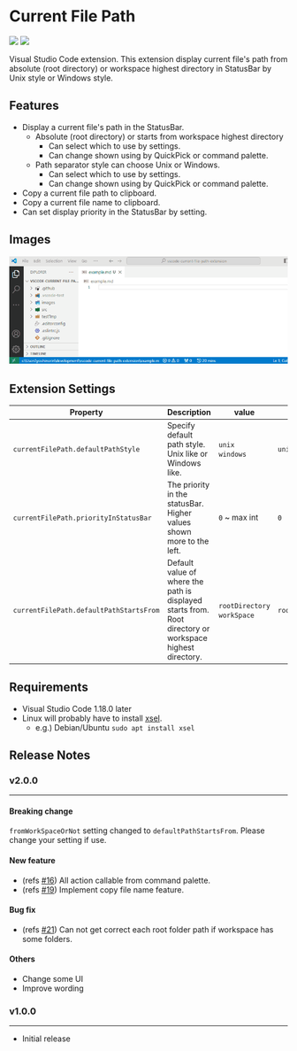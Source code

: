 # Current File Path

![](https://img.shields.io/badge/Release-v2.0.0-blue.svg?style=flat-square)
![](https://img.shields.io/badge/vscode-^1.18.0-blue.svg?style=flat-square)

Visual Studio Code extension. This extension display current file's path from absolute (root directory) or workspace highest directory in StatusBar by Unix style or Windows style.

## Features

* Display a current file's path in the StatusBar.
    * Absolute (root directory) or starts from workspace highest directory
        * Can select which to use by settings.
        * Can change shown using by QuickPick or command palette.
    * Path separator style can choose Unix or Windows.
        * Can select which to use by settings.
        * Can change shown using by QuickPick or command palette.
* Copy a current file path to clipboard.
* Copy a current file name to clipboard.
* Can set display priority in the StatusBar by setting.

## Images

![](https://raw.githubusercontent.com/YoshinoriN/vscode-current-file-path-extension/master/images/image.gif)

## Extension Settings

|Property|Description|value|Default|
|---|---|---|---|
|`currentFilePath.defaultPathStyle`|Specify default path style. Unix like or Windows like.|`unix` <br> `windows`|`unix`|
|`currentFilePath.priorityInStatusBar`|The priority in the statusBar. Higher values shown more to the left.| `0` ~ max int |`0`|
|`currentFilePath.defaultPathStartsFrom`|Default value of where the path is displayed starts from. Root directory or workspace highest directory.|`rootDirectory` <br> `workSpace`|`rootDirectory`|

## Requirements

* Visual Studio Code 1.18.0 later
* Linux will probably have to install [xsel](https://linux.die.net/man/1/xsel).
    * e.g.) Debian/Ubuntu `sudo apt install xsel`

## Release Notes

### v2.0.0
---

#### Breaking change

`fromWorkSpaceOrNot` setting changed to `defaultPathStartsFrom`. Please change your setting if use.

#### New feature

* (refs [#16](https://github.com/YoshinoriN/vscode-current-file-path-extension/issues/16)) All action callable from command palette.
* (refs [#19](https://github.com/YoshinoriN/vscode-current-file-path-extension/issues/19)) Implement copy file name feature.

#### Bug fix

* (refs [#21](https://github.com/YoshinoriN/vscode-current-file-path-extension/issues/21)) Can not get correct each root folder path if workspace has some folders.

#### Others

* Change some UI
* Improve wording

### v1.0.0
---

* Initial release
